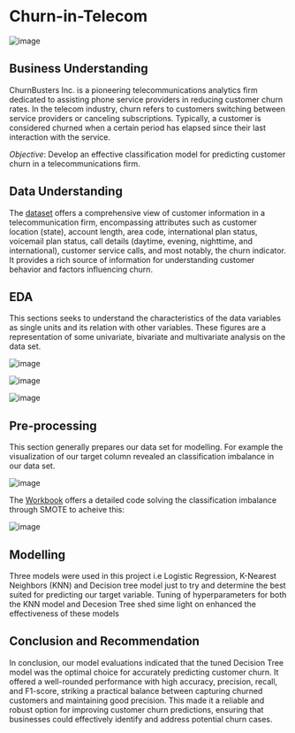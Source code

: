 # Churn-in-Telecom
![image](https://github.com/evamwende/Churn-in-Telecom/assets/82519367/98d61d54-0d36-4ff7-a8eb-19b32041f7d5)


## Business Understanding
ChurnBusters Inc. is a pioneering telecommunications analytics firm dedicated to assisting phone service providers in reducing customer churn rates. In the telecom industry, churn refers to customers switching between service providers or canceling subscriptions. Typically, a customer is considered churned when a certain period has elapsed since their last interaction with the service. 

*Objective*: Develop an effective classification model for predicting customer churn in a telecommunications firm.

## Data Understanding
The [dataset](https://www.kaggle.com/datasets/becksddf/churn-in-telecoms-dataset) offers a comprehensive view of customer information in a telecommunication firm, encompassing attributes such as customer location (state), account length, area code, international plan status, voicemail plan status, call details (daytime, evening, nighttime, and international), customer service calls, and most notably, the churn indicator. It provides a rich source of information for understanding customer behavior and factors influencing churn.

## EDA 
This sections seeks to understand the characteristics of the data variables as single units and its relation with other variables.
These figures are a representation of some univariate, bivariate and multivariate analysis on the data set.


![image](https://github.com/evamwende/Churn-in-Telecom/assets/82519367/629a2a2b-e059-4765-a846-e12132904757)


![image](https://github.com/evamwende/Churn-in-Telecom/assets/82519367/2db75f5f-4c93-4f38-a93c-3d7fbb322c17)


![image](https://github.com/evamwende/Churn-in-Telecom/assets/82519367/64cdeb12-d6ba-4c57-bf26-5a112911fe4f)

## Pre-processing
This section generally prepares our data set for modelling. For example the visualization of our target column revealed an classification imbalance in our data set.


![image](https://github.com/evamwende/Churn-in-Telecom/assets/82519367/36c6a2a7-fce1-4be3-bf20-eb851c3fcd00)


The [Workbook](https://github.com/evamwende/Churn-in-Telecom/blob/main/Workbook.ipynb) offers a detailed code solving the classification imbalance through SMOTE to acheive this:


![image](https://github.com/evamwende/Churn-in-Telecom/assets/82519367/d02d4f23-0f28-4cf5-82e0-ae55f82ef16a)


## Modelling
Three models were used in this project i.e Logistic Regression,  K-Nearest Neighbors (KNN) and Decision tree model just to try and determine the best suited for predicting our target variable. Tuning of hyperparameters for both the KNN model and Decesion Tree shed sime light on enhanced the effectiveness of these models

## Conclusion and Recommendation
In conclusion, our model evaluations indicated that the tuned Decision Tree model was the optimal choice for accurately predicting customer churn. It offered a well-rounded performance with high accuracy, precision, recall, and F1-score, striking a practical balance between capturing churned customers and maintaining good precision. This made it a reliable and robust option for improving customer churn predictions, ensuring that businesses could effectively identify and address potential churn cases.


